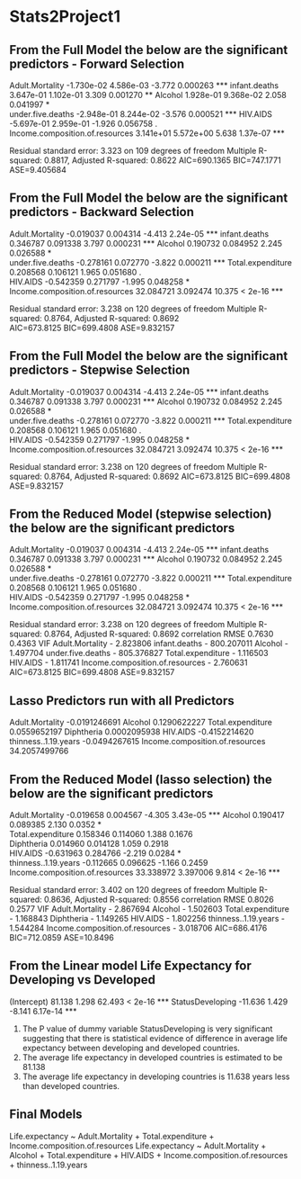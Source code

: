 # Stats2Project1


## From the Full Model the below are the significant predictors - Forward Selection


Adult.Mortality                 -1.730e-02  4.586e-03  -3.772 0.000263 ***
infant.deaths                    3.647e-01  1.102e-01   3.309 0.001270 ** 
Alcohol                          1.928e-01  9.368e-02   2.058 0.041997 *  
under.five.deaths               -2.948e-01  8.244e-02  -3.576 0.000521 ***
HIV.AIDS                        -5.697e-01  2.959e-01  -1.926 0.056758 .  
Income.composition.of.resources  3.141e+01  5.572e+00   5.638 1.37e-07 ***

Residual standard error: 3.323 on 109 degrees of freedom
Multiple R-squared:  0.8817,	Adjusted R-squared:  0.8622 
AIC=690.1365  BIC=747.1771
ASE=9.405684

## From the Full Model the below are the significant predictors - Backward Selection


Adult.Mortality                 -0.019037   0.004314  -4.413 2.24e-05 ***
infant.deaths                    0.346787   0.091338   3.797 0.000231 ***
Alcohol                          0.190732   0.084952   2.245 0.026588 *  
under.five.deaths               -0.278161   0.072770  -3.822 0.000211 ***
Total.expenditure                0.208568   0.106121   1.965 0.051680 .  
HIV.AIDS                        -0.542359   0.271797  -1.995 0.048258 *  
Income.composition.of.resources 32.084721   3.092474  10.375  < 2e-16 ***

Residual standard error: 3.238 on 120 degrees of freedom
Multiple R-squared:  0.8764,	Adjusted R-squared:  0.8692  
AIC=673.8125  BIC=699.4808
ASE=9.832157

## From the Full Model the below are the significant predictors - Stepwise Selection


Adult.Mortality                 -0.019037   0.004314  -4.413 2.24e-05 ***
infant.deaths                    0.346787   0.091338   3.797 0.000231 ***
Alcohol                          0.190732   0.084952   2.245 0.026588 *  
under.five.deaths               -0.278161   0.072770  -3.822 0.000211 ***
Total.expenditure                0.208568   0.106121   1.965 0.051680 .  
HIV.AIDS                        -0.542359   0.271797  -1.995 0.048258 *  
Income.composition.of.resources 32.084721   3.092474  10.375  < 2e-16 ***

Residual standard error: 3.238 on 120 degrees of freedom
Multiple R-squared:  0.8764,	Adjusted R-squared:  0.8692
AIC=673.8125  BIC=699.4808
ASE=9.832157


## From the Reduced Model (stepwise selection) the below are the significant predictors 


Adult.Mortality                 -0.019037   0.004314  -4.413 2.24e-05 ***
infant.deaths                    0.346787   0.091338   3.797 0.000231 ***
Alcohol                          0.190732   0.084952   2.245 0.026588 *  
under.five.deaths               -0.278161   0.072770  -3.822 0.000211 ***
Total.expenditure                0.208568   0.106121   1.965 0.051680 .  
HIV.AIDS                        -0.542359   0.271797  -1.995 0.048258 *  
Income.composition.of.resources 32.084721   3.092474  10.375  < 2e-16 ***

Residual standard error: 3.238 on 120 degrees of freedom
Multiple R-squared:  0.8764,	Adjusted R-squared:  0.8692 
correlation        RMSE 
     0.7630      0.4363 
VIF
Adult.Mortality - 2.823806 
infant.deaths - 800.207011
Alcohol - 1.497704
under.five.deaths - 805.376827
Total.expenditure - 1.116503 
HIV.AIDS - 1.811741
Income.composition.of.resources - 2.760631
AIC=673.8125  BIC=699.4808
ASE=9.832157



## Lasso Predictors run with all Predictors

Adult.Mortality                 -0.0191246691
Alcohol                          0.1290622227
Total.expenditure                0.0559652197
Diphtheria                       0.0002095938
HIV.AIDS                        -0.4152214620
thinness..1.19.years            -0.0494267615
Income.composition.of.resources 34.2057499766



## From the Reduced Model (lasso selection) the below are the significant predictors 


Adult.Mortality                 -0.019658   0.004567  -4.305 3.43e-05 ***
Alcohol                          0.190417   0.089385   2.130   0.0352 *  
Total.expenditure                0.158346   0.114060   1.388   0.1676    
Diphtheria                       0.014960   0.014128   1.059   0.2918    
HIV.AIDS                        -0.631963   0.284766  -2.219   0.0284 *  
thinness..1.19.years            -0.112665   0.096625  -1.166   0.2459    
Income.composition.of.resources 33.338972   3.397006   9.814  < 2e-16 ***

Residual standard error: 3.402 on 120 degrees of freedom
Multiple R-squared:  0.8636,	Adjusted R-squared:  0.8556 
correlation        RMSE 
     0.8026      0.2577
VIF
Adult.Mortality - 2.867694 
Alcohol - 1.502603
Total.expenditure - 1.168843 
Diphtheria - 1.149265
HIV.AIDS - 1.802256
thinness..1.19.years - 1.544284
Income.composition.of.resources - 3.018706
AIC=686.4176  BIC=712.0859
ASE=10.8496




## From the Linear model Life Expectancy for Developing vs Developed

(Intercept)        81.138      1.298  62.493  < 2e-16 ***
StatusDeveloping  -11.636      1.429  -8.141 6.17e-14 ***

1. The P value of dummy variable StatusDeveloping is very significant suggesting that 
  there is statistical evidence of difference in average life expectancy between developing and developed countries.
2. The average life expectancy in developed countries is estimated to be 81.138
3. The average life expectancy in developing countries is 11.638 years less than developed countries.

## Final Models

Life.expectancy ~ Adult.Mortality +  Total.expenditure +  Income.composition.of.resources
Life.expectancy ~ Adult.Mortality +  Alcohol + Total.expenditure + HIV.AIDS + Income.composition.of.resources + thinness..1.19.years

                                                     
                     